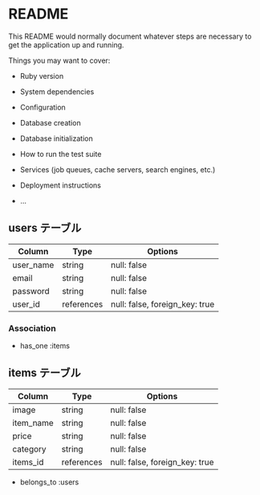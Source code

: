 # README

This README would normally document whatever steps are necessary to get the
application up and running.

Things you may want to cover:

* Ruby version

* System dependencies

* Configuration

* Database creation

* Database initialization

* How to run the test suite

* Services (job queues, cache servers, search engines, etc.)

* Deployment instructions

* ...

## users テーブル

| Column    | Type       | Options                        |
| --------- | ---------- | ------------------------------ |
| user_name | string     | null: false                    |
| email     | string     | null: false                    |
| password  | string     | null: false                    |
| user_id   | references | null: false, foreign_key: true |

### Association

- has_one :items

## items テーブル
| Column    | Type       | Options                        |
| --------- | ---------- | ------------------------------ |
| image     | string     | null: false                    |
| item_name | string     | null: false                    |
| price     | string     | null: false                    |
| category  | string     | null: false                    |
| items_id  | references | null: false, foreign_key: true |

- belongs_to :users
